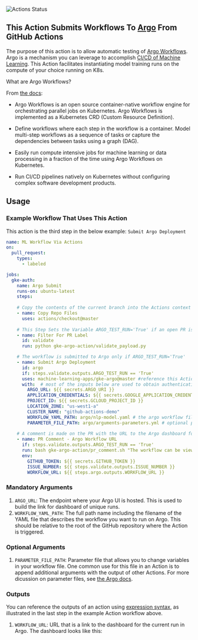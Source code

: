 ![Actions Status](https://github.com/machine-learning-apps/actions-argo/workflows/Build/badge.svg)

## This Action Submits Workflows To [Argo](https://argoproj.github.io/) From GitHub Actions

The purpose of this action is to allow automatic testing of [Argo Workflows](https://argoproj.github.io/argo).  Argo is a mechanism you can leverage to accomplish [CI/CD of Machine Learning](https://blog.paperspace.com/ci-cd-for-machine-learning-ai/).   This Action facilitates instantiating model training runs on the compute of your choice running on K8s.  

What are Argo Workflows?  

From [the docs](https://argoproj.github.io/docs/argo/readme.html):

- Argo Workflows is an open source container-native workflow engine for orchestrating parallel jobs on Kubernetes. Argo Workflows is implemented as a Kubernetes CRD (Custom Resource Definition).

- Define workflows where each step in the workflow is a container.
Model multi-step workflows as a sequence of tasks or capture the dependencies between tasks using a graph (DAG).
- Easily run compute intensive jobs for machine learning or data processing in a fraction of the time using Argo Workflows on Kubernetes.
- Run CI/CD pipelines natively on Kubernetes without configuring complex software development products.


## Usage

### Example Workflow That Uses This Action

This action is the third step in the below example: `Submit Argo Deployment`

```yaml
name: ML Workflow Via Actions
on:
  pull_request:
    types:
      - labeled

jobs:
  gke-auth:
    name: Argo Submit
    runs-on: ubuntu-latest
    steps:
    
    # Copy the contents of the current branch into the Actions context
    - name: Copy Repo Files
      uses: actions/checkout@master
      
    # This Step Sets the Variable ARGO_TEST_RUN='True' if an open PR is labeled with `argo/run-test`
    - name: Filter For PR Label
      id: validate
      run: python gke-argo-action/validate_payload.py

    # The workflow is submitted to Argo only if ARGO_TEST_RUN='True'
    - name: Submit Argo Deployment
      id: argo
      if: steps.validate.outputs.ARGO_TEST_RUN == 'True'
      uses: machine-learning-apps/gke-argo@master #reference this Action
      with:  # most of the inputs below are used to obtain authentication credentials for GKE
        ARGO_URL: ${{ secrets.ARGO_URI }}
        APPLICATION_CREDENTIALS: ${{ secrets.GOOGLE_APPLICATION_CREDENTIALS }}
        PROJECT_ID: ${{ secrets.GCLOUD_PROJECT_ID }}
        LOCATION_ZONE: "us-west1-a"
        CLUSTER_NAME: "github-actions-demo"
        WORKFLOW_YAML_PATH: argo/nlp-model.yaml # the argo workflow file relative to the repo's root.
        PARAMETER_FILE_PATH: argo/arguments-parameters.yml # optional parameter file.  This can be built dynamically inside the action or appended to from an existing file in the repo.
        
    # A comment is made on the PR with the URL to the Argo dashboard for the run.
    - name: PR Comment - Argo Workflow URL
      if: steps.validate.outputs.ARGO_TEST_RUN == 'True'
      run: bash gke-argo-action/pr_comment.sh "The workflow can be viewed at $WORKFLOW_URL"
      env:
        GITHUB_TOKEN: ${{ secrets.GITHUB_TOKEN }}
        ISSUE_NUMBER: ${{ steps.validate.outputs.ISSUE_NUMBER }}
        WORKFLOW_URL: ${{ steps.argo.outputs.WORKFLOW_URL }}
```

### Mandatory Arguments

1. `ARGO_URL`: The endpoint where your Argo UI is hosted.  This is used to build the link for dashboard of unique runs.
2. `WORKFLOW_YAML_PATH`: The full path name including the filename of the YAML file that describes the workflow you want to run on Argo.  This should be relative to the root of the GitHub repository where the Action is triggered.

### Optional Arguments

1. `PARAMETER_FILE_PATH`: Parameter file that allows you to change variables in your workflow file.  One common use for this file in an Action is to append additional arguments with the output of other Actions.  For more dicussion on parameter files, see [the Argo docs](https://argoproj.github.io/docs/argo/examples/readme.html).

### Outputs

You can reference the outputs of an action using [expression syntax](https://help.github.com/en/articles/contexts-and-expression-syntax-for-github-actions), as illustrated in the last step in the example Action workflow above.

1. `WORKFLOW_URL`: URL that is a link to the dashboard for the current run in Argo.  The dashboard looks like this: